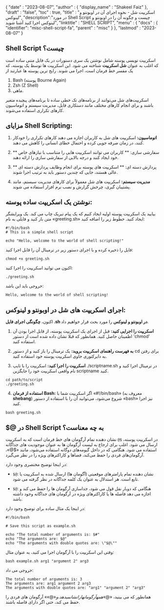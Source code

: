 {
  "date" : "2023-08-07",
  "author" : {
    "display_name" : "Shakeel Faiz"
},
  "draft" : "false",
  "toc" : true,
  "title" : "اسکریپت شل - نحوه اجرای آن در اوبونتو و لینوکس",
  "description":"در مورد Shell Script چیست و چگونه آن را در اوبونتو و لینوکس اجرا کنید آشنا شوید",
  "linktitle" : "SHELL SCRIPT",
  "menu" : {
    "docs" : {
      "identifier": "misc-shell-script-fa",
      "parent" : "misc"
}
},
  "lastmod" : "2023-08-07"
}

## Shell Script چیست؟

اسکریپت نویسی پوسته شامل نوشتن یک سری دستورات در یک فایل متنی ساده است که اغلب به عنوان **شل اسکریپت** شناخته می شود. این اسکریپت ها توسط یک پوسته، که یک مفسر خط فرمان است، اجرا می شوند. رایج ترین پوسته ها عبارتند از

1. Bash (پوسته Bourne Again)
2. Zsh (Z Shell)
3. ماهی.

اسکریپت‌های شل می‌توانند از برنامه‌های تک خطی ساده تا برنامه‌های پیچیده متغیر باشند و برای انجام کارهای مختلف مانند دستکاری فایل، مدیریت سیستم و اتوماسیون کارهای تکراری استفاده می‌شوند.

## مزایای Shell Scripting:

1.  **اتوماسیون:** اسکریپت های شل به کاربران اجازه می دهند کارهای تکراری را خودکار کنند، در زمان صرفه جویی کرده و احتمال خطای انسانی را کاهش می دهند.
    
2.  ** سفارشی سازی: ** کاربران می توانند اسکریپت هایی را متناسب با نیازهای خاص خود ایجاد کنند و درجه بالایی از سفارشی سازی را ارائه دهند.
    
3.  ** پردازش دسته ای: ** اسکریپت های پوسته برای انجام وظایف پردازش دسته ای عالی هستند، جایی که چندین دستور باید به ترتیب اجرا شوند.
    
4.  **مدیریت سیستم:** اسکریپت های شل معمولاً برای کارهای مدیریت سیستم، مانند پشتیبان گیری، چرخش گزارش و نصب نرم افزار استفاده می شوند.

## نوشتن یک اسکریپت ساده پوسته:

بیایید یک اسکریپت پوسته اولیه ایجاد کنیم که یک پیام تبریک چاپ می کند. یک ویرایشگر متن باز کنید و فایلی به نام «greeting.sh» ایجاد کنید. خطوط زیر را اضافه کنید:

```
#!/bin/bash
# This is a simple shell script

echo "Hello, welcome to the world of shell scripting!"
```

فایل را ذخیره کرده و با اجرای دستور زیر در ترمینال آن را قابل اجرا کنید:

```
chmod +x greeting.sh
```

اکنون می توانید اسکریپت را اجرا کنید:

```
./greeting.sh
```

خروجی باید این باشد:

```
Hello, welcome to the world of shell scripting!
```

## اجرای اسکریپت های شل در اوبونتو و لینوکس:

اکنون، **چگونگی اجرای فایل .sh در اوبونتو و لینوکس** را مورد بحث قرار خواهیم داد.

1.  **اسکریپت را اجرایی کنید:** قبل از اجرای یک اسکریپت پوسته، از قابل اجرا بودن آن اطمینان حاصل کنید. همانطور که قبلا نشان داده شده است از دستور 'chmod' استفاده کنید.
    
2.  **به فهرست راهنمای اسکریپت بروید:** یک ترمینال را باز کنید و از دستور cd برای رفتن به دایرکتوری حاوی اسکریپت پوسته خود استفاده کنید.
    
3.  **اسکریپت را اجرا کنید:** اسکریپت را با تایپ ./scriptname.sh در ترمینال اجرا کنید و نام واقعی اسکریپت خود را جایگزین scriptname کنید.
    
```
cd path/to/script
./greeting.sh
``` 

4.  **استفاده از فرمان Bash:** اگر اسکریپت شما با «#!/bin/bash» (معروف به **shebang**) شروع می‌شود، می‌توانید آن را با استفاده از دستور «bash» نیز اجرا کنید.

```
bash greeting.sh
```

## $@ در Shell Script به چه معناست؟

در اسکریپت پوسته، `$@` نشان دهنده تمام آرگومان های خط فرمان است که به اسکریپت ارسال می شود. اغلب برای ارجاع به لیست آرگومان ها به عنوان موجودیت های جداگانه استفاده می شود. هنگامی که در داخل گیومه‌های دوگانه استفاده می‌شود، مانند «$@»، آرگومان‌های فردی را حفظ می‌کند، فضاها و کاراکترهای ویژه را در نظر می‌گیرد.

در اینجا توضیح مختصری وجود دارد:

- `$@`: نشان دهنده تمام پارامترهای موقعیتی (آگومان ها) ارسال شده به اسکریپت یا تابع است. هر استدلال به عنوان یک کلمه جداگانه در نظر گرفته می شود.
    
- `$@`: هنگامی که دوبار نقل قول می شود، جداسازی آرگومان ها را حفظ می کند و اجازه می دهد فاصله ها یا کاراکترهای ویژه در آرگومان های جداگانه وجود داشته باشد.
    

در اینجا یک مثال ساده برای توضیح وجود دارد:

```
#!/bin/bash

# Save this script as example.sh

echo "The total number of arguments is: $#"
echo "The arguments are: $@"
echo "The arguments with double quotes are: \"$@\""
```

وقتی این اسکریپت را با آرگومان اجرا می کنید، به عنوان مثال:

```
bash example.sh arg1 "argument 2" arg3
```

خروجی می داد:

```
The total number of arguments is: 3
The arguments are: arg1 argument 2 arg3
The arguments with double quotes are: "arg1" "argument 2" "arg3"
```

همانطور که می بینید، «$@» همه آرگومان ها را نشان می دهد، و «$@»» آرگومان های فردی را حفظ می کند، حتی اگر دارای فاصله باشند.

